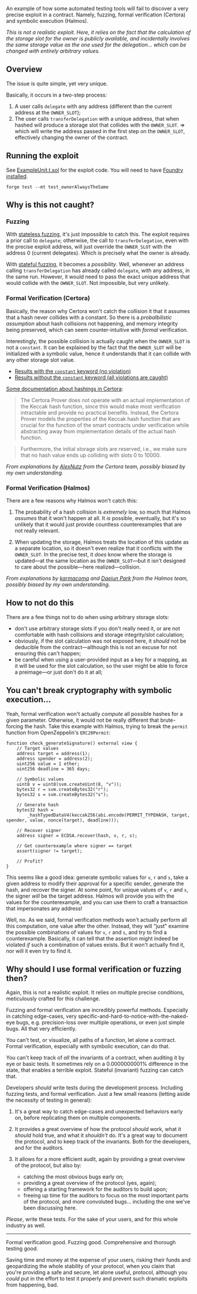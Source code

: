An example of how some automated testing tools will fail to discover a very precise exploit in a contract. Namely, fuzzing, formal verification (Certora) and symbolic execution (Halmos).

_This is not a realistic exploit. Here, it relies on the fact that the calculation of the storage slot for the owner is publicly available, and incidentally involves the same storage value as the one used for the delegation... which can be changed with entirely arbitrary values._

## Overview

The issue is quite simple, yet very unique.

Basically, it occurs in a two-step process:

1. A user calls `delegate` with any address (different than the current address at the `OWNER_SLOT`);
2. The user calls `transferDelegation` with a unique address, that when hashed will produce a storage slot that collides with the `OWNER_SLOT`.
   => which will write the address passed in the first step on the `OWNER_SLOT`, effectively changing the owner of the contract.

## Running the exploit

See [ExampleUnit.t.sol](./test/unit/ExampleUnit.t.sol) for the exploit code. You will need to have [Foundry installed](https://book.getfoundry.sh/getting-started/installation).

`forge test --mt test_ownerAlwaysTheSame`

## Why is this not caught?

### Fuzzing

With [stateless fuzzing](./test/fuzzing/stateless/), it's just impossible to catch this. The exploit requires a prior call to `delegate`; otherwise, the call to `transferDelegation`, even with the precise exploit address, will just override the `OWNER_SLOT` with the address 0 (current delegates). Which is precisely what the owner is already.

With [stateful fuzzing](./test/fuzzing/stateful/), it becomes a _possibility_. Well, whenever an address calling `transferDelegation` has already called `delegate`, with any address, in the same run. However, it would need to pass the exact unique address that would collide with the `OWNER_SLOT`. Not impossible, but very unlikely.

### Formal Verification (Certora)

Basically, the reason why Certora won't catch the collision it that it assumes that a hash never collides with a constant. So there is a _probalbilistic assumption_ about hash collisions not happening, and memory integrity being preserved, which can seem counter-intuitive with _formal_ verification.

Interestingly, the possible collision is actually caught when the `OWNER_SLOT` is not a `constant`. It can be explained by the fact that the `OWNER_SLOT` will be initialized with a symbolic value, hence it understands that it can collide with any other storage slot value.

- [Results with the `constant` keyword (no violation)](https://prover.certora.com/output/196586/85560b5c4483446eaafe237c1d1a3554?anonymousKey=cc443b61e5ddd242338ea65b2a7aefb11c3ab7cb)
- [Results without the `constant` keyword (all violations are caught)](https://prover.certora.com/output/196586/e476d3647b664a21bf4ef09df179fa6e?anonymousKey=26d38528d09ef2b70ebda8cbefe92e10c1a0709d)

[Some documentation about hashings in Certora](https://docs.certora.com/en/latest/docs/prover/approx/hashing.html):

> The Certora Prover does not operate with an actual implementation of the Keccak hash function, since this would make most verification intractable and provide no practical benefits. Instead, the Certora Prover models the properties of the Keccak hash function that are crucial for the function of the smart contracts under verification while abstracting away from implementation details of the actual hash function.

> Furthermore, the initial storage slots are reserved, i.e., we make sure that no hash value ends up colliding with slots 0 to 10000.

_From explanations by [AlexNutz](https://github.com/alexandernutz) from the Certora team, possibly biased by my own understanding._

### Formal Verification (Halmos)

There are a few reasons why Halmos won't catch this:

1. The probability of a hash collision is _extremely_ low, so much that Halmos _assumes_ that it won't happen at all. It _is_ possible, eventually, but it's so unlikely that it would just provide countless counterexamples that are not really relevant.

2. When updating the storage, Halmos treats the location of this update as a separate location, so it doesn't even realize that it conflicts with the `OWNER_SLOT`. In the precise test, it _does_ know where the storage is updated—at the same location as the `OWNER_SLOT`—but it isn't designed to care about the possible—here realized—collision.

_From explanations by [karmacoma](https://twitter.com/0xkarmacoma) and [Daejun Park](https://twitter.com/daejunpark) from the Halmos team, possibly biased by my own understanding._

## How to not do this

There are a few things not to do when using arbitrary storage slots:

- don't use arbitrary storage slots if you don't really need it, or are not comfortable with hash collisions and storage integrity/slot calculation;
- obviously, if the slot calculation was not exposed here, it _should_ not be deducible from the contract—although this is not an excuse for not ensuring this can't happen;
- be careful when using a user-provided input as a key for a mapping, as it will be used for the slot calculation, so the user might be able to force a preimage—or just don't do it at all;

## You can't break cryptography with symbolic execution...

Yeah, formal verification won't actually _compute_ all possible hashes for a given parameter. Otherwise, it would not be really different that brute-forcing the hash. Take this example with Halmos, trying to break the `permit` function from OpenZeppelin's `ERC20Permit`:

```solidity
function check_generateSignature() external view {
    // Target values
    address target = address(1);
    address spender = address(2);
    uint256 value = 1 ether;
    uint256 deadline = 365 days;

    // Symbolic values
    uint8 v = uint8(svm.createUint(8, "v"));
    bytes32 r = svm.createBytes32("r");
    bytes32 s = svm.createBytes32("s");

    // Generate hash
    bytes32 hash =
        _hashTypedDataV4(keccak256(abi.encode(PERMIT_TYPEHASH, target, spender, value, nonce(target), deadline)));

    // Recover signer
    address signer = ECDSA.recover(hash, v, r, s);

    // Get counterexample where signer == target
    assert(signer != target);

    // Profit?
}
```

This seems like a good idea: generate symbolic values for `v`, `r` and `s`, take a given address to modify their approval for a specific sender, generate the hash, and recover the signer. At some point, for unique values of `v`, `r` and `s`, the signer _will_ be the target address. Halmos will provide you with the values for the counterexample, and you can use them to craft a transaction that impersonates any address!

Well, no. As we said, formal verification methods won't actually perform all this computation, one value after the other. Instead, they will "just" examine the possible combinations of values for `v`, `r` and `s`, and try to find a counterexample. Basically, it can tell that the assertion might indeed be violated _if_ such a combination of values exists. But it won't actually find it, nor will it even try to find it.

## Why should I use formal verification or fuzzing then?

Again, this is not a realistic exploit. It relies on multiple precise conditions, meticulously crafted for this challenge.

Fuzzing and formal verification are incredibly powerful methods. Especially in catching edge-cases, very specific-and-hard-to-notice-with-the-naked-eye bugs, e.g. precision-loss over multiple operations, or even just simple bugs. All that very efficiently.

You can't test, or visualize, all paths of a function, let alone a contract. Formal verification, especially with symbolic execution, can do that.

You can't keep track of _all_ the invariants of a contract, when auditing it by eye or basic tests. It sometimes rely on a 0.0000000001% difference in the state, that enables a terrible exploit. Stateful (invariant) fuzzing can catch that.

Developers _should_ write tests during the development process. Including fuzzing tests, and formal verification. Just a few small reasons (letting aside the necessity of testing in general):

1. It's a great way to catch edge-cases and unexpected behaviors early on, before replicating them on multiple components.

2. It provides a great overview of how the protocol _should_ work, what it _should_ hold true, and what it _shouldn't_ do. It's a great way to document the protocol, and to keep track of the invariants. Both for the developers, and for the auditors.

3. It allows for a more efficient audit, again by providing a great overview of the protocol, but also by:

   - catching the most obvious bugs early on;
   - providing a great overview of the protocol (yes, again);
   - offering a starting framework for the auditors to build upon;
   - freeing up time for the auditors to focus on the most important parts of the protocol, and more convoluted bugs... including the one we've been discussing here.

_Please_, write these tests. For the sake of your users, and for this whole industry as well.

---

Formal verification good. Fuzzing good. Comprehensive and thorough testing good.

Saving time and money at the expense of your users, risking their funds and geopardizing the whole stability of your protocol, when you claim that you're providing a safe and secure, let alone useful, protocol, although you _could_ put in the effort to test it properly and prevent such dramatic exploits from happening, bad.
